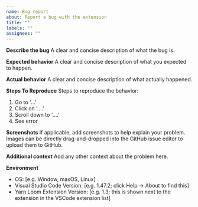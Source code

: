 ```yaml
---
name: Bug report
about: Report a bug with the extension
title: ""
labels: ""
assignees: ""
---
```


**Describe the bug**
A clear and concise description of what the bug is.

**Expected behavior**
A clear and concise description of what you expected to happen.

**Actual behavior**
A clear and concise description of what actually happened.

**Steps To Reproduce**
Steps to reproduce the behavior:

1. Go to '...'
2. Click on '....'
3. Scroll down to '....'
4. See error

**Screenshots**
If applicable, add screenshots to help explain your problem.
Images can be directly drag-and-dropped into the GitHub issue editor to upload them to GitHub.

**Additional context**
Add any other context about the problem here.

**Environment**

- OS: [e.g. Window, maxOS, Linux]
- Visual Studio Code Version: [e.g. 1.47.2; click Help -> About to find this]
- Yarn Loom Extension Version: [e.g. 1.3; this is shown next to the extension in the VSCode extension list]
